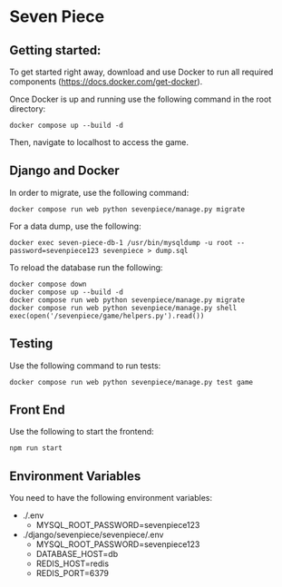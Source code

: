 # Seven Piece

## Getting started:

To get started right away, download and use Docker to run all required components (https://docs.docker.com/get-docker).


Once Docker is up and running use the following command in the root directory:
```
docker compose up --build -d
```

Then, navigate to localhost to access the game.

## Django and Docker

In order to migrate, use the following command:
```
docker compose run web python sevenpiece/manage.py migrate
```

For a data dump, use the following:
```
docker exec seven-piece-db-1 /usr/bin/mysqldump -u root --password=sevenpiece123 sevenpiece > dump.sql
```

To reload the database run the following:
```
docker compose down
docker compose up --build -d
docker compose run web python sevenpiece/manage.py migrate
docker compose run web python sevenpiece/manage.py shell
exec(open('/sevenpiece/game/helpers.py').read())
```

## Testing

Use the following command to run tests:
```
docker compose run web python sevenpiece/manage.py test game
```

## Front End

Use the following to start the frontend:

```
npm run start
```

## Environment Variables

You need to have the following environment variables:

- ./.env
    - MYSQL_ROOT_PASSWORD=sevenpiece123
- ./django/sevenpiece/sevenpiece/.env
    - MYSQL_ROOT_PASSWORD=sevenpiece123
    - DATABASE_HOST=db
    - REDIS_HOST=redis
    - REDIS_PORT=6379
